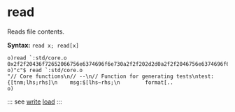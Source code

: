 # read

Reads file contents.

**Syntax:** ```read x; read[x]```

```o
o)read `:std/core.o
0x2f2f20436f72652066756e6374696f6e730a2f2f202d2d0a2f2f2046756e6374696f6e20666f722067656e65726174696e672074657374730a7..
o)"c"$ read `:std/core.o
"// Core functions\n// --\n// Function for generating tests\ntest:{[tnm;lhs;rhs]\n    msg:$[lhs~rhs;\n        format[..
o)
```

::: see
[write](/verbs/file/write.md)
[load](/verbs/scripts/load.md)
:::
